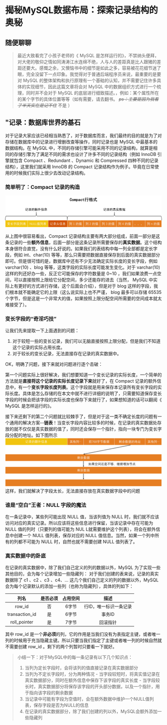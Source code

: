 # 揭秘MySQL数据布局：探索记录结构的奥秘

## 随便聊聊

> 最近大致看完了小孩子老师的《 MySQL 是怎样运行的》，不禁纳头便拜，对大佬的敬仰之情如同涛涛江水连绵不绝，人与人的差距真是比人跟猪的差距还要大。感慨之余，又懊恼书中的细节是如此之多，容易被花花细节迷了眼，完全没留下一点印象。我觉得对于普通后端程序员来说，最重要的是要对 MySQL 的整体架构和执行原理有一个基础的认知，并不需要记住许多具体的实现细节，因此这篇文章将会对 MySQL 中的数据组织方式进行一个梳理，同时并不会对于 MySQL 的底层进行细致描述。，例如：某个属性所在的某个字节的具体位置等等（如有需要，请去翻书。 ~~_ps：主要是因为我看了半天实在是记不住_~~ 不是 ）

## "记录：数据库世界的基石

对于记录大家应该已经相当熟悉了，对于数据库而言，我们最终的目的就是为了对存储在数据库中的记录进行增删改查等操作，同时记录也是 MySQL 中最基本的数据结构。在 MySQL 中，不同的存储引擎可能采用不同的记录结构，就算是相同的存储引擎为了满足不同的需求也设计了许多不同的记录结构（例如 InnoDB 引擎就包含 Compact 、Redundant 、Dynamic 和 Compressed 四种不同的记录结构），这里我们就采用 InnoDB 的 Compact 记录结构作为例子。毕竟在日常使用的时候我们实际上很少去改动记录结构。

### 简单明了：Compact 记录的构造

![Compact行格式](img/compact%E8%A1%8C%E6%A0%BC%E5%BC%8F.png)

从上图中很容易看出，Compact 记录结构主要有两大部分组成，前面一部分是这条记录的一些**额外信息**，后面一部分是这条记录所需要保存的**真实数据**。这个结构本身很符合直觉，没有什么好说的。如果我们的表结构中每一列全部都是定长字段，例如 int、char(10) 等等，那么只需要把数据直接保存到后面的真实数据部分即可。但是很可惜的是，数据库中还有不少无法确定实际长度的变长字段，例如 varchar(10) 、blog 等等，这类字段的实际长度可能发生变化。对于 varchar(10) 这样的列还好办一些，反正它可能保存的字符数量是 0~10 ，我们如果浪费一点空间，可以直接按照上限给它分配空间，多少还能存的进去（当然， MySQL 中实际上有更好的方式进行存储，这个后面会介绍），但是对于 blog 这样的字段，我们根本就不能确定它的上限（这么说实际上也不严谨， blog 最多可以存储 65535 个字节，但是这是一个非常大的值，如果按照上限分配空间所需要的空间成本就太难接受了）。

### 变长字段的“奇淫巧技”

让我们先来提取一下上面遇到的问题：

1. 对于较短一些的变长记录，我们可以无脑直接按照上限分配，但是我们不知道这个记录的实际占用长度。
2. 对于较长的变长记录，无法直接存在记录的真实数据中。

OK，明确了问题，接下来就对问题进行逐个击破：

第一个问题实际上很好解决，我们想要知道一个变长记录的实际长度，一个简单的方法就是**直接将这个记录的实际长度记录下来**就好了，在 Compact 记录的额外信息中，有一个**变长字段长度列表**。这个字段就是用来保存本记录所有变长字段的实际长度。具体是怎么存储的在本文中就不进行详细的说明了，只需要知道保存变长字段的时候会把该字段的实际长度也保存下来就行了，如果想知道的话可以翻阅《 MySQL 是怎样运行的》。

接下来还剩下的第二个问题就比较棘手了，但是对于这一类不确定长度的问题有一个通用的解决方案--**链表**！当变长字段内容比较多的时候，在记录的真实数据处存放的就不仅仅是真实数据的值了，同时还会保存一个指针，指向一块专门为变长字段分配的地址。如下图所示
![Alt text](img/%E5%8F%98%E9%95%BF%E5%AD%97%E6%AE%B5%E7%9A%84%E5%AD%98%E5%82%A8%E6%96%B9%E5%BC%8F.png)
这样，我们就解决了字段太长，无法直接存放在真实数据字段中的问题

### 谁是“空白”王者：NULL 字段的魔法

在一条记录中，某些列可能出现 NULL 值，当该列值为 NULL 时，我们就不应该访问对应的真实记录。所以应该将这些信息进行保留，当该记录中存在可能为 NULL 值的列时（只要列的值可能为 NUL L就需要维护这个列表），将会在额外信息中创建一个 NULL 值列表，保存对应的 NULL 值信息。当然，如果一个列中所有的列都不可能为 NULL 时，自然也就不需要创建 NULL 值列表了。

### 真实数据中的卧底

在记录的真实数据中，除了我们自己定义的列的数据以外，MySQL 为了实现一些其他目的，会为每个记录增加一些隐藏列：
对于我们创建的表来说，记录的真实数据除了 c1 、c2 、c3 、c4、... 这几个我们自己定义的列的数据以外，MySQL会为每个记录默认的添加一些列（也称为隐藏列），具体的列如下：

| 列名 | 是否必须 | 占用空间 | 描述 |
| :----: | :----: | :----: | :----: |
| row_id | 否 | 6字节 | 行ID，唯一标识一条记录 |
| transaction_id | 是 | 6字节 | 事务ID |
| roll_pointer | 是 | 7字节 | 回滚指针 |

其中 row_id 是一个**非必须**的列，它的作用是当我们没有为表指定主键，或者唯一列的时候用于充当隐藏主键。所以只要当我们指定了主键或者唯一列的时候自然就不需要创建 row_id 。剩下的两个列暂时只要看一下就好。

> 小结一下：对于MySQL中的每一条记录有以下几个知识点：
>
> 1. 当列为定长字段时，会将该列的值直接记录在真实数据部分
> 2. 当列为不定长字段时，分为两种情况
    - 当字段较短时，将真实值记录在真实数据部分，同时在额外信息中保存下该字段的真实长度
    - 当字段较长时，真实数据部分将保存该字段的开头部分数据，以及一个指针，用于指向该字段的剩余数据
> 3. 当记录中可能有字段为空值时，会在额外数据中维护一个NULL值列表，保存字段是否为NULL的信息
> 4. 在记录的真实数据部分，除了我们创建的列以外，MySQL会额外添加一些隐藏列